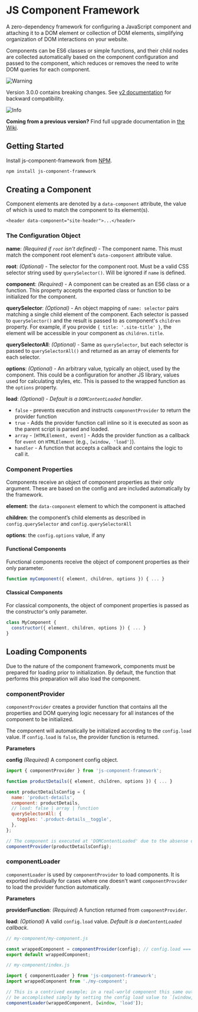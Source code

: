 JS Component Framework
======================

A zero-dependency framework for configuring a JavaScript component and attaching it to a DOM element or collection of DOM elements, simplifying organization of DOM interactions on your website.

Components can be ES6 classes or simple functions, and their child nodes are collected automatically based on the component configuration and passed to the component, which reduces or removes the need to write DOM queries for each component.

<picture>
  <source media="(prefers-color-scheme: light)" srcset="https://raw.githubusercontent.com/Mqxx/GitHub-Markdown/main/blockquotes/badge/light-theme/warning.svg">
  <img alt="Warning" src="https://raw.githubusercontent.com/Mqxx/GitHub-Markdown/main/blockquotes/badge/dark-theme/warning.svg">
</picture><br>

Version 3.0.0 contains breaking changes. See [v2 documentation](src/v2/) for backward compatibility.

<picture>
  <source media="(prefers-color-scheme: light)" srcset="https://raw.githubusercontent.com/Mqxx/GitHub-Markdown/main/blockquotes/badge/light-theme/info.svg">
  <img alt="Info" src="https://raw.githubusercontent.com/Mqxx/GitHub-Markdown/main/blockquotes/badge/dark-theme/info.svg">
</picture><br>

**Coming from a previous version?** Find full upgrade documentation in [the Wiki](https://github.com/alleyinteractive/js-component-framework/wiki/Updating-to-v3).

## Getting Started

Install js-component-framework from [NPM](https://www.npmjs.com/package/js-component-framework).

```bash
npm install js-component-framework
```

## Creating a Component

Component elements are denoted by a `data-component` attribute, the value of which is used to match the component to its element(s).

```
<header data-component="site-header">...</header>
```

### The Configuration Object

 **name**: _(Required if `root` isn't defined)_ - The component name. This must match the component root element's `data-component` attribute value.

**root**: _(Optional)_ - The selector for the component root. Must be a valid CSS selector string used by `querySelector()`. Will be ignored if `name` is defined.

**component**: _(Required)_ - A component can be created as an ES6 class or a function. This property accepts the exported class or function to be initialized for the component.

**querySelector**: _(Optional)_ - An object mapping of `name: selector` pairs matching a single child element of the component. Each selector is passed to `querySelector()` and the result is passed to as component's `children` property. For example, if you provide `{ title: '.site-title' }`, the element will be accessible in your component as `children.title`.

**querySelectorAll**: _(Optional)_ - Same as `querySelector`, but each selector is passed to `querySelectorAll()` and returned as an array of elements for each selector.

**options**: _(Optional)_ - An arbitrary value, typically an object, used by the component. This could be a configuration for another JS library, values used for calculating styles, etc. This is passed to the wrapped function as the `options` property.

**load**: _(Optional)_ - _Default is a `DOMContentLoaded` handler_.

* `false` - prevents execution and instructs `componentProvider` to return the provider function
* `true` - Adds the provider function call inline so it is executed as soon as the parent script is parsed and loaded.
* `array` - `[HTMLElement, event]` - Adds the provider function as a callback for `event` on `HTMLElement` (e.g., `[window, 'load']`).
* `handler` - A function that accepts a callback and contains the logic to call it.
### Component Properties

Components receive an object of component properties as their only argument. These are based on the config and are included automatically by the framework.

**element**: the `data-component` element to which the component is attached

**children**: the component’s child elements as described in `config.querySelector` and `config.querySelectorAll`

**options**: the `config.options` value, if any

#### Functional Components

Functional components receive the object of component properties as their only parameter.

```javascript
function myComponent({ element, children, options }) { ... }
```

#### Classical Components

For classical components, the object of component properties is passed as the constructor's only parameter.

```javascript
class MyComponent {
  constructor({ element, children, options }) { ... }
}
```

## Loading Components

Due to the nature of the component framework, components must be prepared for loading prior to initialization. By default, the function that performs this preparation will also load the component.

### componentProvider

`componentProvider` creates a provider function that contains all the properties and DOM querying logic necessary for all instances of the component to be initialized.

The component will automatically be initialized according to the `config.load` value. If `config.load` is `false`, the provider function is returned.

**Parameters**

**config** _(Required)_ A component config object.

```javascript
import { componentProvider } from 'js-component-framework';

function productDetails({ element, children, options }) { ... }

const productDetailsConfig = {
  name: 'product-details',
  component: productDetails,
  // load: false | array | function
  querySelectorAll: {
    toggles: '.product-details__toggle',
  },
};

// The component is executed at 'DOMContentLoaded' due to the absense of a `config.load` value.
componentProvider(productDetailsConfig);
```

### componentLoader

`componentLoader` is used by `componentProvider` to load components. It is exported individually for cases where one doesn't want `componentProvider` to load the provider function automatically.

**Parameters**

**providerFunction**: _(Required)_ A function returned from `componentProvider`.

**load**: _(Optional)_ A valid `config.load` value. _Default is a `domContentLoaded` callback_.

```javascript
// my-component/my-component.js

const wrappedComponent = componentProvider(config); // config.load === false
export default wrappedComponent;
```

```javascript
// my-component/index.js

import { componentLoader } from 'js-component-framework';
import wrappedComponent from './my-component';

// This is a contrived example; in a real-world component this same outcome can 
// be accomplished simply by setting the config load value to `[window, 'load']`
componentLoader(wrappedComponent, [window, 'load']);
```
